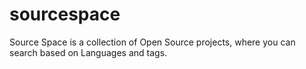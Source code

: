 # sourcespace
Source Space is a collection of Open Source projects, where you can search based on Languages and tags.